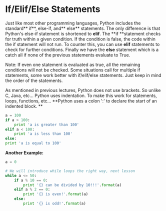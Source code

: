 # If/Elif/Else Statements

Just like most other programming languages, Python includes the standard** if**, else-if, and** else** statements. The only difference is that Python's else-if statement is shortened to **elif**. The **if **statement checks for truth within a given condition. If the condition is false, the code within the if statement will not run. To counter this, you can use **elif** statements to check for further conditions. Finally we have the **else** statement which is a catch all if none of the previous statements evaluate to True.

Note: If even one statement is evaluated as true, all the remaining conditions will not be checked. Some situations call for multiple if statements, some work better with if/elif/else statements. Just keep in mind the order of the statements.

As mentioned in previous lectures, Python does not use brackets. So unlike C, Java, etc... Python uses indentation. To make this work for statements, loops, functions, etc... **Python uses a colon ':' to declare the start of an indented block. **

```py
a = 100
if a > 100:
    print 'a is greater than 100'
elif a < 100:
    print 'a is less than 100'
else:
print 'a is equal to 100'
```

**Another Example:**

```py
a = 0

# We will introduce while loops the right way, next lesson
while a <= 50:
    if a % 10 == 0:
        print '{} can be divided by 10!!!'.format(a)
    elif a % 2 == 0:
        print '{} is even!'.format(a)
    else:
        print '{} is odd!'.format(a)
```



